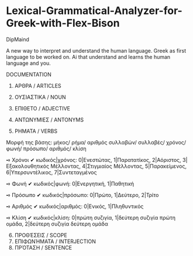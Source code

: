# Lexical-Grammatical-Analyzer-for-Greek-with-Flex-Bison
  DipMaind

A new way to interpret and understand the human language.
Greek as first language to be worked on.
Ai that understand and learns the human language and you.

DOCUMENTATION

1.  ΑΡΘΡΑ / ARTICLES
2.  ΟΥΣΙΑΣΤΙΚΑ / NOUN
3.  ΕΠΙΘΕΤΟ / ADJECTIVE
4.  ΑΝΤΩΝΥΜΙΕΣ / ANTONYMS

5.  ΡΗΜΑΤΑ / VERBS

Μορφή της βάσης: μήκος/ ρήμα/ αριθμός συλλαβών/ συλλαβές/ χρόνος/ φωνή/ πρόσωπο/ αριθμός/ κλίση

➺ Χρόνοι
  ✔︎ κωδικός|χρόνος: 0|Ενεστώτας, 1|Παρατατίκος, 2|Αόριστος, 3|Εξακολουθητικός Μέλλοντας, 4|Στιγμιαίος Μέλλοντας, 5|Παρακείμενος, 6|Υπερσυντέλικος, 7|Συντεταγμένος

➺ Φωνή
  ✔︎ κωδικός|φωνή: 0|Ενεργητική, 1|Παθητική

➺ Πρόσωπο
  ✔︎ κωδικός|πρόσωπο: 0|Πρώτο, 1|Δεύτερο, 2|Τρίτο

➺ Αριθμός
  ✔︎ κωδικός|αριθμός: 0|Ενικός, 1|Πληθυντικός

➺ Κλίση
  ✔︎ κωδικός|κλίση: 0|πρώτη συζιγία, 1|δεύτερη συζιγία πρώτη ομάδα, 2|δεύτερη συζιγία δεύτερη ομάδα


    
    
6.  ΠΡΟΘΈΣΕΙΣ / SCOPE
7.  ΕΠΙΦΩΝΉΜΑΤΑ / INTERJECTION
8.  ΠΡΌΤΑΣΗ / SENTENCE
